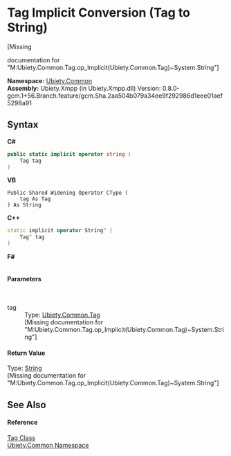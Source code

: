 # Tag&nbsp;Implicit Conversion (Tag to String)
 

\[Missing <summary> documentation for "M:Ubiety.Common.Tag.op_Implicit(Ubiety.Common.Tag)~System.String"\]

**Namespace:**&nbsp;<a href="3a988b7f-7a78-d824-53e6-d57463519974">Ubiety.Common</a><br />**Assembly:**&nbsp;Ubiety.Xmpp (in Ubiety.Xmpp.dll) Version: 0.8.0-gcm.1+56.Branch.feature/gcm.Sha.2aa504b079a34ee9f292986d1eee01aef5298a91

## Syntax

**C#**<br />
``` C#
public static implicit operator string (
	Tag tag
)
```

**VB**<br />
``` VB
Public Shared Widening Operator CType ( 
	tag As Tag
) As String
```

**C++**<br />
``` C++
static implicit operator String^ (
	Tag^ tag
)
```

**F#**<br />
``` F#

```


#### Parameters
&nbsp;<dl><dt>tag</dt><dd>Type: <a href="aeb92aed-6e13-96e4-f864-d26234a205c1">Ubiety.Common.Tag</a><br />\[Missing <param name="tag"/> documentation for "M:Ubiety.Common.Tag.op_Implicit(Ubiety.Common.Tag)~System.String"\]</dd></dl>

#### Return Value
Type: <a href="http://msdn2.microsoft.com/en-us/library/s1wwdcbf" target="_blank">String</a><br />\[Missing <returns> documentation for "M:Ubiety.Common.Tag.op_Implicit(Ubiety.Common.Tag)~System.String"\]

## See Also


#### Reference
<a href="aeb92aed-6e13-96e4-f864-d26234a205c1">Tag Class</a><br /><a href="3a988b7f-7a78-d824-53e6-d57463519974">Ubiety.Common Namespace</a><br />